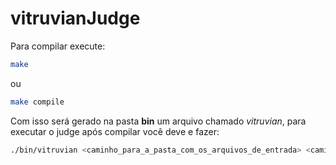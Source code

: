 # vitruvianJudge

Para compilar execute:
```sh
make
```
ou
```sh
make compile
```
Com isso será gerado na pasta **bin** um arquivo chamado _*vitruvian*_, para executar o judge após compilar você deve e fazer:

```sh
./bin/vitruvian <caminho_para_a_pasta_com_os_arquivos_de_entrada> <caminho_para_a_pasta_com_os_arquivos_de_saida> <caminho_para_o_seu_programa>
```